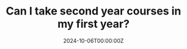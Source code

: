 ---
title: "Can I take second year courses in my first year?"
date: 2024-10-06T00:00:00Z
last_updated: 2024-10-06T00:00:00Z
draft: true
layout: faq-question
summary: ""
contributors:
sources:
---